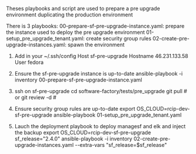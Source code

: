 Theses playbooks and script are used to prepare a pre upgrade environment duplicating
the production environment

There is 3 playbooks:
00-prepare-sf-pre-upgrade-instance.yaml: prepare the instance used to deploy the pre upgrade environment
01-setup_pre_upgrade_tenant.yaml: create security group rules
02-create-pre-upgrade-instances.yaml: spawn the environment

1. Add in your ~/.ssh/config
Host sf-pre-upgrade
    Hostname 46.231.133.58
    User fedora

2. Ensure the sf-pre-upgrade instance is up-to-date
  ansible-playbook -i inventory 00-prepare-sf-pre-upgrade-instance.yaml

3. ssh on sf-pre-upgrade
   cd software-factory/tests/pre_upgrade
   git pull # or git review -d #

4. Ensure security group rules are up-to-date
  export OS_CLOUD=rcip-dev-sf-pre-upgrade
  ansible-playbook 01-setup_pre_upgrade_tenant.yaml

5. Lauch the deployment playbook to deploy managesf and elk and inject the backup
  export OS_CLOUD=rcip-dev-sf-pre-upgrade
  sf_release="2.4.0"
  ansible-playbook -i inventory 02-create-pre-upgrade-instances.yaml --extra-vars "sf_release=$sf_release"
